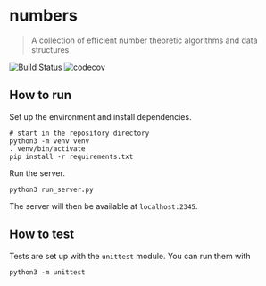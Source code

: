 # numbers

> A collection of efficient number theoretic algorithms and data structures

[![Build Status](https://travis-ci.com/horeilly1101/rsa.svg?branch=master)](https://travis-ci.com/horeilly1101/rsa)
[![codecov](https://codecov.io/gh/horeilly1101/rsa/branch/master/graph/badge.svg)](https://codecov.io/gh/horeilly1101/rsa)

## How to run

Set up the environment and install dependencies.
```
# start in the repository directory
python3 -m venv venv
. venv/bin/activate
pip install -r requirements.txt
```

Run the server.
```
python3 run_server.py
```

The server will then be available at `localhost:2345`.

## How to test

Tests are set up with the `unittest` module. You can run them with
```
python3 -m unittest
```
